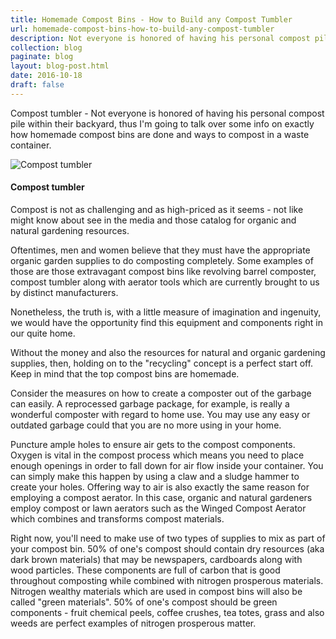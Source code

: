 ```yaml
---
title: Homemade Compost Bins - How to Build any Compost Tumbler
url: homemade-compost-bins-how-to-build-any-compost-tumbler
description: Not everyone is honored of having his personal compost pile within their backyard, thus I'm going to talk over some info on exactly how homemade compost bins are done and ways to compost in a waste container.
collection: blog
paginate: blog
layout: blog-post.html
date: 2016-10-18
draft: false
---
```


Compost tumbler - Not everyone is honored of having his personal compost pile within their backyard, thus I'm going to talk over some info on exactly how homemade compost bins are done and ways to compost in a waste container.

![Compost tumbler](/static/images/compost-tumbler.png "Compost tumbler")

#### Compost tumbler ####
Compost is not as challenging and as high-priced as it seems - not like might know about see in the media and those catalog for organic and natural gardening resources.

Oftentimes, men and women believe that they must have the appropriate organic garden supplies to do composting completely. Some examples of those are those extravagant compost bins like revolving barrel composter, compost tumbler along with aerator tools which are currently brought to us by distinct manufacturers.

Nonetheless, the truth is, with a little measure of imagination and ingenuity, we would have the opportunity find this equipment and components right in our quite home.

Without the money and also the resources for natural and organic gardening supplies, then, holding on to the "recycling" concept is a perfect start off. Keep in mind that the top compost bins are homemade.

Consider the measures on how to create a composter out of the garbage can easily.
A reprocessed garbage package, for example, is really a wonderful composter with regard to home use. You may use any easy or outdated garbage could that you are no more using in your home.

Puncture ample holes to ensure air gets to the compost components. Oxygen is vital in the compost process which means you need to place enough openings in order to fall down for air flow inside your container. You can simply make this happen by using a claw and a sludge hammer to create your holes. Offering way to air is also exactly the same reason for employing a compost aerator. In this case, organic and natural gardeners employ compost or lawn aerators such as the Winged Compost Aerator which combines and transforms compost materials.

Right now, you'll need to make use of two types of supplies to mix as part of your compost bin. 50% of one's compost should contain dry resources (aka dark brown materials) that may be newspapers, cardboards along with wood particles. These components are full of carbon that is good throughout composting while combined with nitrogen prosperous materials. Nitrogen wealthy materials which are used in compost bins will also be called "green materials". 50% of one's compost should be green components - fruit chemical peels, coffee crushes, tea totes, grass and also weeds are perfect examples of nitrogen prosperous matter. 


